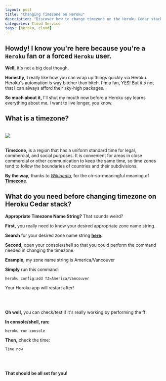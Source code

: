 ```yaml
---
layout: post
title: "Changing Timezone on Heroku"
description: "Discover how to change timezone on the Heroku Cedar stack. Time is gold!"
categories: Cloud Service
tags: [heroku, cloud]
---
```


<h2>
	Howdy! I know you're here because you're a <code>Heroku</code> fan or a forced <code>Heroku</code> user.
</h2>
<p>
	<b>Well,</b> it's not a big deal though.
</p>
<p>
	<b>Honestly,</b> I really like how you can wrap up things quickly via Heroku. Heroku's automation is way bitcher than bitch. I'm a fan, YES! But it's not that I can always afford their sky-high packages.
</p>
<p>
	<b>So much about it,</b> I'll shut my mouth now before a Heroku spy learns everything about me. I want to live longer, you know.
</p>
<h2>What is a timezone?</h2>
<br/>
<img src="/assets/images/posts/timezone.png" />
<br/><br/>
<p><b>Timezone,</b> is a region that has a uniform standard time for legal, commercial, and social purposes. It is convenient for areas in close commercial or other communication to keep the same time, so time zones tend to follow the boundaries of countries and their subdivisions.</p>
<!-- <p><pre><code>&lt;!DOCTYPE html&gt;<br/>&lt;html <b>class="fuelux"</b> lang="en"&gt;</code></pre></p>	 -->

<p>
	<strong>By the way,</strong> thanks to <a href="http://en.wikipedia.org/wiki/Time_zone"><i>Wikipedia</i></a>, for the oh-so-meaningful meaning of <a href="http://en.wikipedia.org/wiki/Time_zone"><b>Timezone</b></a>.
</p>

<h2>What do you need before changing timezone on Heroku Cedar stack?</h2>

<p><b>Appropriate Timezone Name String?</b> That sounds weird?</p>

<p><b>First,</b> you really need to know your desired appropriate zone name string.</p>

<p><b>Search</b> for your desired zone name string <a href="http://en.wikipedia.org/wiki/List_of_tz_database_time_zones"><b>here</b></a>.</p>

<p><b>Second,</b> open your console/shell so that you could perform the command needed in changing the timezone.</p>

<p><b>Example,</b> my zone name string is America/Vancouver</p>

<p><b>Simply</b> run this command:</p>

<p><pre><code>heroku config:add TZ=America/Vancouver</code></pre></p>

<p>Your Heroku app will restart after!</p>
<br/><br/>
<p>
	<b>Oh well,</b> you can check/test if it's really working by performing the ff:<br/>
</p>

<p>
	<b>In console/shell, run:</b>
</p>

<p><pre><code>heroku run console</code></pre></p>

<p><b>Then,</b> check the time:</p>

<p><pre><code>Time.now</code></pre></p>

<br/>
<br/>

<p><b>That should be all set for you!</b></p>

<!-- Twitter -->
<script>!function(d,s,id){var js,fjs=d.getElementsByTagName(s)[0];if(!d.getElementById(id)){js=d.createElement(s);js.id=id;js.src="//platform.twitter.com/widgets.js";fjs.parentNode.insertBefore(js,fjs);}}(document,"script","twitter-wjs");</script>

<!-- Google + -->
<script type="text/javascript">
  (function() {
    var po = document.createElement('script'); po.type = 'text/javascript'; po.async = true;
    po.src = 'https://apis.google.com/js/plusone.js';
    var s = document.getElementsByTagName('script')[0]; s.parentNode.insertBefore(po, s);
  })();
</script>
